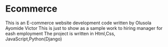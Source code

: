 # Ecommerce
This is an E-commerce website development code
written by Olusola Ayomide Victor
This is just to show as a sample work to hiring manager for eash employment 
The project is written in Html,Css, JavaScript,Python(Django)
